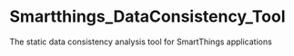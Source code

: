 # Smartthings_DataConsistency_Tool
The static data consistency analysis tool for SmartThings applications
